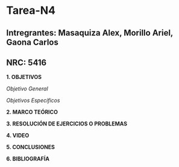 # Tarea-N4
## Intregrantes: Masaquiza Alex, Morillo Ariel, Gaona Carlos
## NRC: 5416

**1. OBJETIVOS**

_Objetivo General_

_Objetivos Específicos_


**2. MARCO TEÓRICO**



**3. RESOLUCIÓN DE EJERCICIOS O PROBLEMAS**

**4. VIDEO**

**5. CONCLUSIONES**

**6. BIBLIOGRAFÍA**


